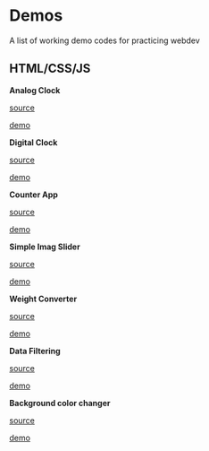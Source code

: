 # Demos
A list of working demo codes for practicing webdev

## HTML/CSS/JS

**Analog Clock**

[source](https://github.com/alaksandarjesus/demos/tree/main/html-js-css/analog-clock-new)  

[demo](https://jsfiddle.net/alaksandarjesus/szmw82fa/)

**Digital Clock**

[source](https://github.com/alaksandarjesus/demos/tree/main/html-js-css/digital-clock)  

[demo](https://jsfiddle.net/alaksandarjesus/o0x3mrba/)

**Counter App**

[source](https://github.com/alaksandarjesus/demos/tree/main/html-js-css/counter-app)  

[demo](https://jsfiddle.net/alaksandarjesus/1L3uhdwo/4/)

**Simple Imag Slider**

[source](https://github.com/alaksandarjesus/demos/tree/main/html-js-css/simple-image-slider)  

[demo](https://jsfiddle.net/alaksandarjesus/s97cxa8f/30/)

**Weight Converter**

[source](https://github.com/alaksandarjesus/demos/tree/main/html-js-css/weight-converter)  

[demo](https://jsfiddle.net/alaksandarjesus/Ldkgvqx0/3/)

**Data Filtering**

[source](https://github.com/alaksandarjesus/demos/tree/main/html-js-css/data-filtering)  

[demo](https://jsfiddle.net/alaksandarjesus/3xt6k4Lh/3/)

**Background color changer**

[source](https://github.com/alaksandarjesus/demos/tree/main/html-js-css/background-color-changer)  

[demo](https://jsfiddle.net/alaksandarjesus/t5n2bw4f/1/)


